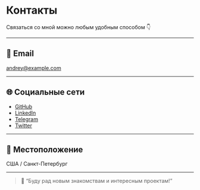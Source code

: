 # Контакты

Связаться со мной можно любым удобным способом 👇  

---

## 📧 Email
[andrey@example.com](mailto:andrey@example.com)

---

## 🌐 Социальные сети
- [GitHub](https://github.com/andreykor)
- [LinkedIn](https://linkedin.com/in/andreykor)
- [Telegram](https://t.me/andreykor)
- [Twitter](https://x.com/andreykor)

---

## 📍 Местоположение
США / Санкт-Петербург

---

> 💬 “Буду рад новым знакомствам и интересным проектам!”

